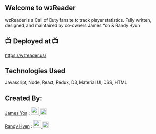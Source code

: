 
## Welcome to wzReader 

wzReader is a Call of Duty fansite to track player statistics.  Fully written, designed, and maintained by co-owners James Yon & Randy Hyun

## 📺 Deployed at 📺

https://wzreader.us/

## Technologies Used

Javascript, Node, React, Redux, D3, Material UI, CSS, HTML

## Created By:

[James Yon](https://www.linkedin.com/in/jamesjyon/) : [<img src="https://user-images.githubusercontent.com/72041242/117204319-29b43700-adbe-11eb-9034-49e463c6108f.png" width="25"> ](https://github.com/jamesyon) [ <img src="https://static.licdn.com/sc/h/al2o9zrvru7aqj8e1x2rzsrca" width="20"> ](https://www.linkedin.com/in/jamesjyon/)

[Randy Hyun](https://www.linkedin.com/in/randy-hyun/) : [<img src="https://user-images.githubusercontent.com/72041242/117204319-29b43700-adbe-11eb-9034-49e463c6108f.png" width="25"> ](https://github.com/randy5478) [ <img src="https://static.licdn.com/sc/h/al2o9zrvru7aqj8e1x2rzsrca" width="20"> ](https://www.linkedin.com/in/randy-hyun/)  


